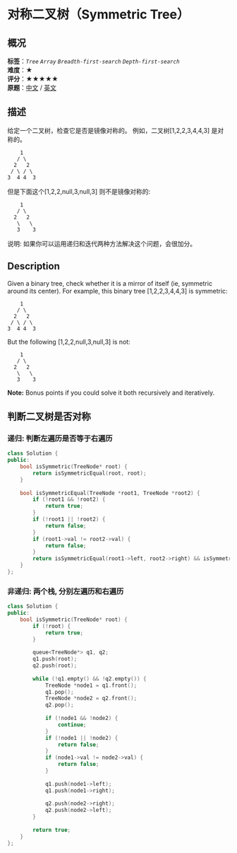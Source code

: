 # 对称二叉树（Symmetric Tree）
## 概况
**标签**：*`Tree`*  *`Array`*  *`Breadth-first-search`*  *`Depth-first-search`*<br>
**难度**：★<br>
**评分**：★★★★★<br>
**原题**：[中文](https://leetcode-cn.com/problems/symmetric-tree) / [英文](https://leetcode.com/problems/symmetric-tree)
## 描述
给定一个二叉树，检查它是否是镜像对称的。
例如，二叉树[1,2,2,3,4,4,3] 是对称的。
```
    1
   / \
  2   2
 / \ / \
3  4 4  3
```
但是下面这个[1,2,2,null,3,null,3] 则不是镜像对称的:
```
    1
   / \
  2   2
   \   \
   3    3
```
说明:
如果你可以运用递归和迭代两种方法解决这个问题，会很加分。
## Description
Given a binary tree, check whether it is a mirror of itself (ie, symmetric around its center).
For example, this binary tree [1,2,2,3,4,4,3] is symmetric:
```
    1
   / \
  2   2
 / \ / \
3  4 4  3
```
But the following [1,2,2,null,3,null,3]  is not:
```
    1
   / \
  2   2
   \   \
   3    3
```
**Note:**
Bonus points if you could solve it both recursively and iteratively.
## 判断二叉树是否对称
### 递归: 判断左遍历是否等于右遍历
```c++
class Solution {
public:
    bool isSymmetric(TreeNode* root) {
        return isSymmetricEqual(root, root);
    }
    
    bool isSymmetricEqual(TreeNode *root1, TreeNode *root2) {
        if (!root1 && !root2) {
            return true;
        }
        if (!root1 || !root2) {
            return false;
        }
        if (root1->val != root2->val) {
            return false;
        }
        return isSymmetricEqual(root1->left, root2->right) && isSymmetricEqual(root1->right, root2->left);
    }
};
```
### 非递归: 两个栈, 分别左遍历和右遍历
```c++
class Solution {
public:
    bool isSymmetric(TreeNode* root) {
        if (!root) {
            return true;
        }
        
        queue<TreeNode*> q1, q2;
        q1.push(root);
        q2.push(root);
        
        while (!q1.empty() && !q2.empty()) {
            TreeNode *node1 = q1.front();
            q1.pop();
            TreeNode *node2 = q2.front();
            q2.pop();
            
            if (!node1 && !node2) {
                continue;
            }
            if (!node1 || !node2) {
                return false;
            }
            if (node1->val != node2->val) {
                return false;
            }
            
            q1.push(node1->left);
            q1.push(node1->right);
            
            q2.push(node2->right);
            q2.push(node2->left);
        }
        
        return true;
    }
};
```